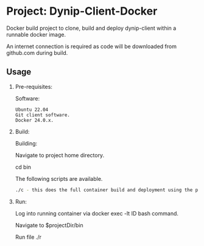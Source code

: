 # Project: Dynip-Client-Docker

Docker build project to clone, build and deploy dynip-client within a runnable docker image.

An internet connection is required as code will be downloaded from github.com during build. 

## Usage

1. Pre-requisites:

    Software:
      
    ```text
    Ubuntu 22.04
    Git client software.
    Docker 24.0.x.
    ```
    
2. Build:

    Building:
    
    Navigate to project home directory.

    cd bin
    
    The following scripts are available.
    
    ```bash
    ./c - this does the full container build and deployment using the project's Dockerfile
    ```

3. Run:

    Log into running container via docker exec -lt ID bash command.

    Navigate to $projectDir/bin

    Run file ./r

